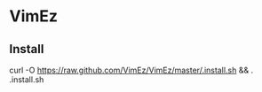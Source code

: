 VimEz
=====

Install
-------
curl -O https://raw.github.com/VimEz/VimEz/master/.install.sh && . .install.sh
